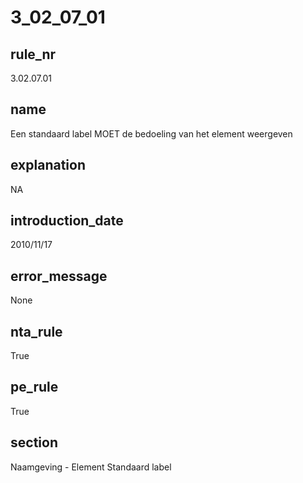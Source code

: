 # 3_02_07_01

## rule_nr
3.02.07.01

## name
Een standaard label MOET de bedoeling van het element weergeven

## explanation
NA

## introduction_date
2010/11/17

## error_message
None

## nta_rule
True

## pe_rule
True

## section
Naamgeving - Element Standaard label

